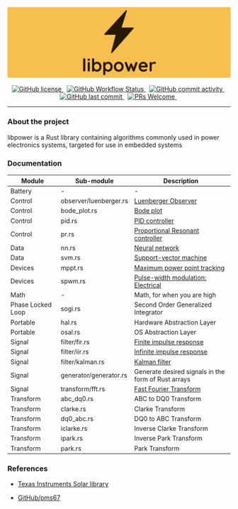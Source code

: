 <p align="center">
    <img src="assets/logo.jpg" alt="libpower-logo"/>
</p>

<p align="center">
    <a href="https://img.shields.io/badge/license-MIT-blue.svg">
        <img src="https://img.shields.io/badge/license-MIT-blue.svg" alt="GitHub license" />
    </a>&nbsp;
    <a href="https://img.shields.io/github/workflow/status/shishir-dey/libpower/Rust%20(host)">
        <img src="https://img.shields.io/github/workflow/status/shishir-dey/libpower/Rust%20(host)"
            alt="GitHub Workflow Status" />
    </a>&nbsp;
    <a href="https://img.shields.io/github/commit-activity/m/shishir-dey/libpower">
        <img src="https://img.shields.io/github/commit-activity/m/shishir-dey/libpower" alt="GitHub commit activity" />
    </a>&nbsp;
    <a href="https://img.shields.io/github/last-commit/shishir-dey/libpower">
        <img src="https://img.shields.io/github/last-commit/shishir-dey/libpower" alt="GitHub last commit" />
    </a>&nbsp;
    <a href="https://img.shields.io/badge/PRs-welcome-brightgreen.svg">
        <img src="https://img.shields.io/badge/PRs-welcome-brightgreen.svg" alt="PRs Welcome" />
    </a>&nbsp;
</p>

<hr>


<h3>About the project</h3>

libpower is a Rust library containing algorithms commonly used in power electronics systems, targeted for use in embedded systems


<h3>Documentation</h3>

| Module      | Sub-module | Description |
| ----------- | ----------- | ----------- |
| Battery | - | - |
| Control      | observer/luenberger.rs       | [Luenberger Observer](https://en.wikipedia.org/wiki/State_observer) |
| Control      | bode_plot.rs       | [Bode plot](https://en.wikipedia.org/wiki/Bode_plot) |
| Control      | pid.rs       | [PID controller](https://en.wikipedia.org/wiki/PID_controller) |
| Control      | pr.rs       | [Proportional Resonant controller](https://imperix.com/doc/implementation/proportional-resonant-controller) |
| Data      | nn.rs       | [Neural network](https://en.wikipedia.org/wiki/Neural_network) |
| Data      | svm.rs       | [Support-vector machine](https://en.wikipedia.org/wiki/Support-vector_machine) |
| Devices      | mppt.rs       | [Maximum power point tracking](https://en.wikipedia.org/wiki/Maximum_power_point_tracking) |
| Devices      | spwm.rs       | [Pulse-width modulation: Electrical](https://en.wikipedia.org/wiki/Pulse-width_modulation#Electrical) |
| Math      | -       | Math, for when you are high |
| Phase Locked Loop | sogi.rs | Second Order Generalized Integrator |
| Portable | hal.rs | Hardware Abstraction Layer |
| Portable | osal.rs | OS Abstraction Layer |
| Signal      | filter/fir.rs       | [Finite impulse response](https://en.wikipedia.org/wiki/Finite_impulse_response) |
| Signal      | filter/iir.rs       | [Infinite impulse response](https://en.wikipedia.org/wiki/Infinite_impulse_response) |
| Signal      | filter/kalman.rs       | [Kalman filter](https://en.wikipedia.org/wiki/Kalman_filter) |
| Signal      | generator/generator.rs       | Generate desired signals in the form of Rust arrays |
| Signal      | transform/fft.rs       | [Fast Fourier Transform](https://en.wikipedia.org/wiki/Fast_Fourier_transform) |
| Transform      | abc_dq0.rs       | ABC to DQ0 Transform |
| Transform      | clarke.rs       | Clarke Transform |
| Transform      | dq0_abc.rs       | DQ0 to ABC Transform |
| Transform      | iclarke.rs       | Inverse Clarke Transform |
| Transform      | ipark.rs       | Inverse Park Transform |
| Transform      | park.rs       | Park Transform |


<h3>References</h3>

+ [Texas Instruments Solar library](https://e2e.ti.com/cfs-file/__key/communityserver-discussions-components-files/171/SolarLib.pdf)

+ [GitHub/pms67](https://github.com/pms67)
